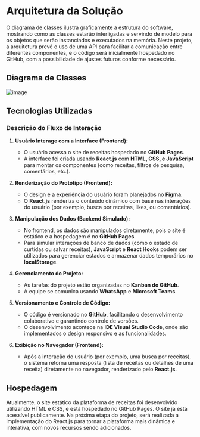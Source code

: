 # Arquitetura da Solução

O diagrama de classes ilustra graficamente a estrutura do software, mostrando como as classes estarão interligadas e servindo de modelo para os objetos que serão instanciados e executados na memória. Neste projeto, a arquitetura prevê o uso de uma API para facilitar a comunicação entre diferentes componentes, e o código será inicialmente hospedado no GitHub, com a possibilidade de ajustes futuros conforme necessário.

## Diagrama de Classes



![image](https://github.com/user-attachments/assets/8f891611-ecb8-4c21-82bb-82805180d70e)



## Tecnologias Utilizadas

### Descrição do Fluxo de Interação

1. **Usuário Interage com a Interface (Frontend):**
   - O usuário acessa o site de receitas hospedado no **GitHub Pages**.
   - A interface foi criada usando **React.js** com **HTML, CSS, e JavaScript** para montar os componentes (como receitas, filtros de pesquisa, comentários, etc.).

2. **Renderização do Protótipo (Frontend):**
   - O design e a experiência do usuário foram planejados no **Figma**.
   - O **React.js** renderiza o conteúdo dinâmico com base nas interações do usuário (por exemplo, busca por receitas, likes, ou comentários).

3. **Manipulação dos Dados (Backend Simulado):**
   - No frontend, os dados são manipulados diretamente, pois o site é estático e a hospedagem é no **GitHub Pages**.
   - Para simular interações de banco de dados (como o estado de curtidas ou salvar receitas), **JavaScript** e **React Hooks** podem ser utilizados para gerenciar estados e armazenar dados temporários no **localStorage**.

4. **Gerenciamento do Projeto:**
   - As tarefas do projeto estão organizadas no **Kanban do GitHub**.
   - A equipe se comunica usando **WhatsApp** e **Microsoft Teams**.

5. **Versionamento e Controle de Código:**
   - O código é versionado no **GitHub**, facilitando o desenvolvimento colaborativo e garantindo controle de versões.
   - O desenvolvimento acontece na **IDE Visual Studio Code**, onde são implementados o design responsivo e as funcionalidades.

6. **Exibição no Navegador (Frontend):**
   - Após a interação do usuário (por exemplo, uma busca por receitas), o sistema retorna uma resposta (lista de receitas ou detalhes de uma receita) diretamente no navegador, renderizado pelo **React.js**.


## Hospedagem

Atualmente, o site estático da plataforma de receitas foi desenvolvido utilizando HTML e CSS, e está hospedado no GitHub Pages. O site já está acessível publicamente. Na próxima etapa do projeto, será realizada a implementação do React.js para tornar a plataforma mais dinâmica e interativa, com novos recursos sendo adicionados.
